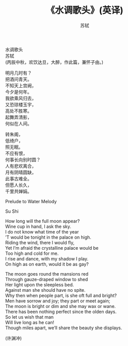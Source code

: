 ﻿---
layout: post
title: 《水调歌头》(英译)
author: 苏轼
tags: [tag1 tag2]
comments: true
excerpt: 明月几时有？把酒问青天。不知天上宫阙，今夕是何年。我欲乘风归去，又恐琼楼玉宇，高处不胜寒。起舞弄清影，何似在人间。转朱阁，低绮户，照无眠。不应有恨，何事长向别时圆？人有悲欢离合，月有阴晴圆缺，此事古难全。但愿人长久，千里共婵娟。
category:
- 其它
---

水调歌头  
苏轼  
(丙辰中秋，欢饮达旦，大醉，作此篇，兼怀子由。)  


明月几时有？  
把酒问青天。  
不知天上宫阙，  
今夕是何年。  
我欲乘风归去，  
又恐琼楼玉宇，  
高处不胜寒。  
起舞弄清影，  
何似在人间。  

转朱阁，  
低绮户，  
照无眠。  
不应有恨，  
何事长向别时圆？  
人有悲欢离合，  
月有阴晴圆缺，  
此事古难全。  
但愿人长久，  
千里共婵娟。  
<!--more-->
Prelude to Water Melody

Su Shi

How long will the full moon appear?   
Wine cup in hand, I ask the sky.  
I do not know what time of the year  
’T would be tonight in the palace on high.  
Riding the wind, there I would fly,  
Yet I’m afraid the crystalline palace would be  
Too high and cold for me.  
I rise and dance, with my shadow I play.  
On high as on earth, would it be as gay?  

The moon goes round the mansions red  
Through gauze-draped window to shed  
Her light upon the sleepless bed.  
Against man she should have no spite.  
Why then when people part, is she oft full and bright?  
Men have sorrow and joy; they part or meet again;  
The moon is bright or dim and she may wax or wane.  
There has been nothing perfect since the olden days.  
So let us wish that man  
Will live long as he can!  
Though miles apart, we’ll share the beauty she displays.

(许渊冲)